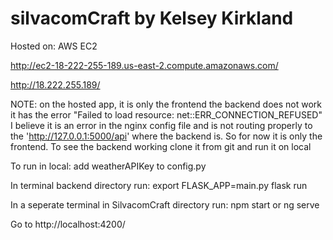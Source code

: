# silvacomCraft by Kelsey Kirkland
Hosted on: AWS EC2

http://ec2-18-222-255-189.us-east-2.compute.amazonaws.com/

http://18.222.255.189/

NOTE: on the hosted app, it is only the frontend the backend does not work
it has the error "Failed to load resource: net::ERR_CONNECTION_REFUSED"
I believe it is an error in the nginx config file and is not routing properly to the 'http://127.0.0.1:5000/api' where the backend is.
So for now it is only the frontend. To see the backend working clone it from git and run it on local

To run in local:
add weatherAPIKey to config.py

In terminal backend directory run:
    export FLASK_APP=main.py
    flask run
    
In a seperate terminal in SilvacomCraft directory run:
    npm start   or   ng serve
    
Go to http://localhost:4200/


